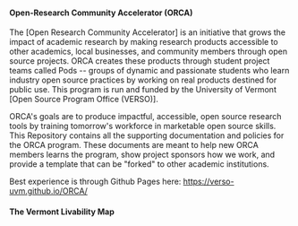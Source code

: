 #### Open-Research Community Accelerator (ORCA)
The [Open Research Community Accelerator] is an initiative that grows the impact of academic research by making research products accessible to other academics, local businesses, and community members through open source projects. ORCA creates these products through student project teams called Pods -- groups of dynamic and passionate students who learn industry open source practices by working on real products destined for public use. This program is run and funded by the University of Vermont [Open Source Program Office (VERSO)].

ORCA's goals are to produce impactful, accessible, open source research tools by training tomorrow's workforce in marketable open source skills. This Repository contains all the supporting documentation and policies for the ORCA program. These documents are meant to help new ORCA members learns the program, show project sponsors how we work, and provide a template that can be "forked" to other academic institutions.

Best experience is through Github Pages here: https://verso-uvm.github.io/ORCA/

#### The Vermont Livability Map


#### 

